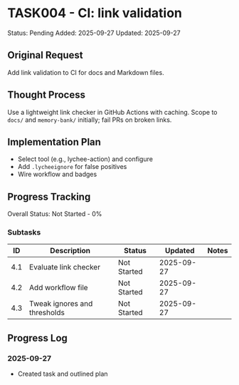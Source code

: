 # TASK004 - CI: link validation

Status: Pending
Added: 2025-09-27
Updated: 2025-09-27

## Original Request
Add link validation to CI for docs and Markdown files.

## Thought Process
Use a lightweight link checker in GitHub Actions with caching. Scope to `docs/` and `memory-bank/` initially; fail PRs on broken links.

## Implementation Plan
 
- Select tool (e.g., lychee-action) and configure
- Add `.lycheeignore` for false positives
- Wire workflow and badges

## Progress Tracking

Overall Status: Not Started - 0%

### Subtasks
 
| ID | Description | Status | Updated | Notes |
|----|-------------|--------|---------|-------|
| 4.1 | Evaluate link checker | Not Started | 2025-09-27 |  |
| 4.2 | Add workflow file | Not Started | 2025-09-27 |  |
| 4.3 | Tweak ignores and thresholds | Not Started | 2025-09-27 |  |

## Progress Log
### 2025-09-27
 
- Created task and outlined plan
